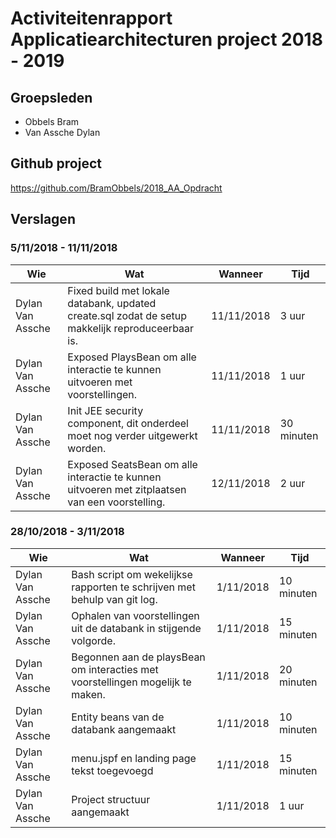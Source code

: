 # Activiteitenrapport Applicatiearchitecturen project 2018 - 2019

## Groepsleden
- Obbels Bram
- Van Assche Dylan

## Github project
https://github.com/BramObbels/2018_AA_Opdracht

## Verslagen
### 5/11/2018 - 11/11/2018

| Wie              | Wat                                                                                                | Wanneer    | Tijd   |
|------------------|----------------------------------------------------------------------------------------------------|------------|--------|
| Dylan Van Assche | Fixed build met lokale databank, updated create.sql zodat de setup makkelijk reproduceerbaar is. | 11/11/2018 | 3 uur  |
| Dylan Van Assche | Exposed PlaysBean om alle interactie te kunnen uitvoeren met voorstellingen.                       | 11/11/2018 | 1 uur  |
| Dylan Van Assche | Init JEE security component, dit onderdeel moet nog verder uitgewerkt worden.                      | 11/11/2018 | 30 minuten |
| Dylan Van Assche | Exposed SeatsBean om alle interactie te kunnen uitvoeren met zitplaatsen van een voorstelling.     | 12/11/2018 | 2 uur  |

### 28/10/2018 - 3/11/2018

| Wie              | Wat                                                                                                | Wanneer    | Tijd   |
|------------------|----------------------------------------------------------------------------------------------------|------------|--------|
| Dylan Van Assche | Bash script om wekelijkse rapporten te schrijven met behulp van git log. | 1/11/2018 | 10 minuten  |
| Dylan Van Assche | Ophalen van voorstellingen uit de databank in  stijgende volgorde.                    | 1/11/2018 | 15 minuten  |
| Dylan Van Assche | Begonnen aan de playsBean om interacties met voorstellingen mogelijk te maken.                     | 1/11/2018 | 20 minuten |
| Dylan Van Assche |  Entity beans van de databank  aangemaakt  | 1/11/2018 | 10 minuten  |
| Dylan Van Assche |  menu.jspf en landing page tekst toegevoegd  | 1/11/2018 | 15 minuten  |
| Dylan Van Assche |  Project structuur aangemaakt  | 1/11/2018 | 1 uur  |